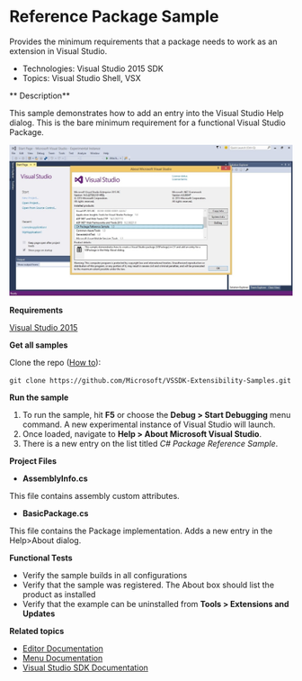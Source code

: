 
# Reference Package Sample

Provides the minimum requirements that a package needs to work
as an extension in Visual Studio.

* Technologies: Visual Studio 2015 SDK
* Topics: Visual Studio Shell, VSX

** Description**

This sample demonstrates how to add an entry into the Visual Studio Help
dialog. This is the bare minimum requirement for a functional Visual Studio
Package.

![image](C%23/Package.jpg)

**Requirements**

[ Visual Studio 2015 ](https://www.visualstudio.com/products/visual-studio-community-vs?wt.mc_id=o~display~github~vssdk)



**Get all samples**

Clone the repo ([How to](https://git-scm.com/book/en/v2/Git-Basics-Getting-a-Git-Repository#Cloning-an-Existing-Repository)):

`git clone https://github.com/Microsoft/VSSDK-Extensibility-Samples.git`

**Run the sample**

  1. To run the sample, hit **F5** or choose the **Debug &gt; Start Debugging** menu command. A new experimental instance of Visual Studio will launch. 
  2. Once loaded, navigate to **Help &gt; About Microsoft Visual Studio**. 
  3. There is a new entry on the list titled _C# Package Reference Sample_. 



**Project Files**

* **AssemblyInfo.cs**

This file contains assembly custom attributes.

* **BasicPackage.cs**

This file contains the Package implementation. Adds a new entry in the
Help&gt;About dialog.



**Functional Tests**

  * Verify the sample builds in all configurations
  * Verify that the sample was registered. The About box should list the product as installed
  * Verify that the example can be uninstalled from **Tools &gt; Extensions and Updates**



**Related topics**

  * [ Editor Documentation ](https://msdn.microsoft.com/en-us/library/dd885242(v=vs.140).aspx)
  * [ Menu Documentation ](https://msdn.microsoft.com/en-us/library/bb165937(v=vs.140).aspx)
  * [ Visual Studio SDK Documentation ](https://msdn.microsoft.com/en-us/library/bb166441(v=vs.140).aspx)



